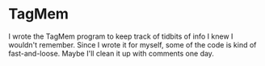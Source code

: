 # TagMem
I wrote the TagMem program to keep track of tidbits of info I knew I wouldn't remember.  Since I wrote it for myself, some of the code is kind of fast-and-loose.  Maybe I'll clean it up with comments one day. 
